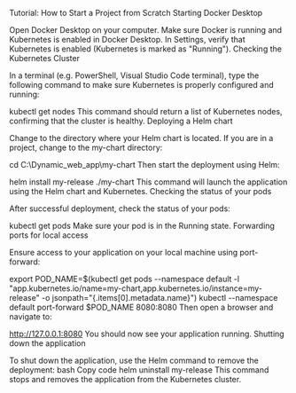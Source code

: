 Tutorial: How to Start a Project from Scratch
Starting Docker Desktop

Open Docker Desktop on your computer. Make sure Docker is running and Kubernetes is enabled in Docker Desktop.
In Settings, verify that Kubernetes is enabled (Kubernetes is marked as "Running").
Checking the Kubernetes Cluster

In a terminal (e.g. PowerShell, Visual Studio Code terminal), type the following command to make sure Kubernetes is properly configured and running:

kubectl get nodes
This command should return a list of Kubernetes nodes, confirming that the cluster is healthy.
Deploying a Helm chart

Change to the directory where your Helm chart is located. If you are in a project, change to the my-chart directory:

cd C:\Dynamic_web_app\my-chart
Then start the deployment using Helm:

helm install my-release ./my-chart
This command will launch the application using the Helm chart and Kubernetes.
Checking the status of your pods

After successful deployment, check the status of your pods:

kubectl get pods
Make sure your pod is in the Running state.
Forwarding ports for local access

Ensure access to your application on your local machine using port-forward:

export POD_NAME=$(kubectl get pods --namespace default -l "app.kubernetes.io/name=my-chart,app.kubernetes.io/instance=my-release" -o jsonpath="{.items[0].metadata.name}")
kubectl --namespace default port-forward $POD_NAME 8080:8080
Then open a browser and navigate to:

http://127.0.0.1:8080
You should now see your application running.
Shutting down the application

To shut down the application, use the Helm command to remove the deployment:
bash
Copy code
helm uninstall my-release
This command stops and removes the application from the Kubernetes cluster.

